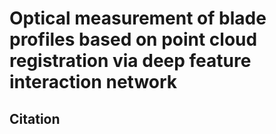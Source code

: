 # Optical measurement of blade profiles based on point cloud registration via deep feature interaction network

## Citation

